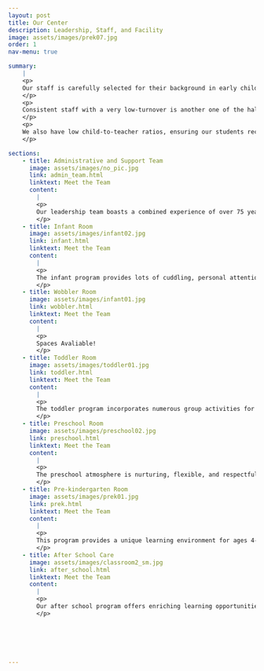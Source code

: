 ```yaml
---
layout: post
title: Our Center
description: Leadership, Staff, and Facility
image: assets/images/prek07.jpg
order: 1
nav-menu: true

summary:
    |
    <p>
    Our staff is carefully selected for their background in early childhood development and education. All of our teaching staff have a related degree or extensive experience in the field. A warm approach to caring for the needs of our students is what sets us apart. 
    </p>
    <p>
    Consistent staff with a very low-turnover is another one of the hallmarks of our center. A large portion of our teachers have worked at the center for between ten and twenty years. 
    </p>
    <p>
    We also have low child-to-teacher ratios, ensuring our students receive plenty of individual attention throughout the day. Human bonding and loving attention are critical to the development of a child's self-concept. Recognizing these significant qualities, Eugene CDC takes steps to ensure staff stability and continuity of care.
    </p>

sections:
    - title: Administrative and Support Team
      image: assets/images/no_pic.jpg
      link: admin_team.html
      linktext: Meet the Team
      content:
        |
        <p>
        Our leadership team boasts a combined experience of over 75 years in early childhood development.
        </p>
    - title: Infant Room
      image: assets/images/infant02.jpg
      link: infant.html
      linktext: Meet the Team
      content:
        |
        <p>
        The infant program provides lots of cuddling, personal attention, and quiet play time appropriate for the babies.  We maintain a low teacher-child ratio to provide opportunities for bonding between infants and care givers, meet each child's physical needs, and prevent over-stimulation.  Babies are allowed the freedom to explore without confining equipment such as swings, highchairs or walkers.  Instead, babies are held or put on the carpet to wiggle, roll and exercise their bodies. We also have a covered outdoor area specifically for the infants to explore safely.
        </p>
    - title: Wobbler Room
      image: assets/images/infant01.jpg
      link: wobbler.html
      linktext: Meet the Team
      content:
        |
        <p>
        Spaces Avaliable!
        </p>
    - title: Toddler Room
      image: assets/images/toddler01.jpg
      link: toddler.html
      linktext: Meet the Team
      content:
        |
        <p>
        The toddler program incorporates numerous group activities for children to develop social and emotional skills.  Circle time, which includes stories read by the teacher and group singing, is a very important part of the toddler's day.  Daily walks give children the opportunity to learn how to cooperate in a group with teachers and explore nature and the neighborhood around the Center.
        </p>
    - title: Preschool Room
      image: assets/images/preschool02.jpg
      link: preschool.html
      linktext: Meet the Team
      content:
        |
        <p>
        The preschool atmosphere is nurturing, flexible, and respectful.  Children have many opportunities to be social as well as the freedom to choose their own activities.  The classroom is carefully designed to provide a variety of challenging and creative learning experiences.  We believe play is central to young children's learning and the classroom is carefully organized to keep children involved and challenged.
        </p>
    - title: Pre-kindergarten Room
      image: assets/images/prek01.jpg
      link: prek.html
      linktext: Meet the Team
      content:
        |
        <p>
        This program provides a unique learning environment for ages 4-6 years.  The focus is on choosing age appropriate activities that are challenging and will help the children be excited about learning. To help children prepare for kindergarten, the class is divided into small groups with each lead teacher to work on math, literacy, writing, and other skills. Children who are kindergarten age (age 5 by September 1) are provided a special kindergarten curriculum each afternoon that aligns with common core standards.
        </p>
    - title: After School Care
      image: assets/images/classroom2_sm.jpg
      link: after_school.html
      linktext: Meet the Team
      content:
        |
        <p>
        Our after school program offers enriching learning opportunities in a fun activity based environment for elementary school age children. In addition to supporting what children learn in school they will also form long lasting friendships that enhance their development growth, and self-confidence.  
        </p>






---
```

